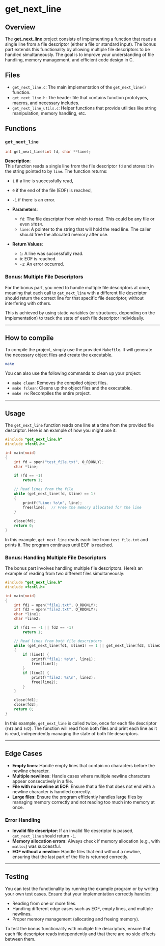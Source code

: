 # get_next_line

## Overview

The **get_next_line** project consists of implementing a function that reads a single line from a file descriptor (either a file or standard input). The bonus part extends this functionality by allowing multiple file descriptors to be handled simultaneously. The goal is to improve your understanding of file handling, memory management, and efficient code design in C.

## Files

- `get_next_line.c`: The main implementation of the `get_next_line()` function.
- `get_next_line.h`: The header file that contains function prototypes, macros, and necessary includes.
- `get_next_line_utils.c`: Helper functions that provide utilities like string manipulation, memory handling, etc.
  
## Functions

### `get_next_line`

```c
int get_next_line(int fd, char **line);
```

**Description**:  
This function reads a single line from the file descriptor `fd` and stores it in the string pointed to by `line`. The function returns:
- `1` if a line is successfully read,
- `0` if the end of the file (EOF) is reached,
- `-1` if there is an error.

- **Parameters**:
  - `fd`: The file descriptor from which to read. This could be any file or even `STDIN`.
  - `line`: A pointer to the string that will hold the read line. The caller should free the allocated memory after use.

- **Return Values**:
  - `1`: A line was successfully read.
  - `0`: EOF is reached.
  - `-1`: An error occurred.

### Bonus: Multiple File Descriptors

For the bonus part, you need to handle multiple file descriptors at once, meaning that each call to `get_next_line` with a different file descriptor should return the correct line for that specific file descriptor, without interfering with others.

This is achieved by using static variables (or structures, depending on the implementation) to track the state of each file descriptor individually.

---

## How to compile

To compile the project, simply use the provided `Makefile`. It will generate the necessary object files and create the executable.

```bash
make
```

You can also use the following commands to clean up your project:
- `make clean`: Removes the compiled object files.
- `make fclean`: Cleans up the object files and the executable.
- `make re`: Recompiles the entire project.

---

## Usage

The `get_next_line` function reads one line at a time from the provided file descriptor. Here is an example of how you might use it:

```c
#include "get_next_line.h"
#include <fcntl.h>

int main(void)
{
    int fd = open("test_file.txt", O_RDONLY);
    char *line;
    
    if (fd == -1)
        return 1;

    // Read lines from the file
    while (get_next_line(fd, &line) == 1)
    {
        printf("Line: %s\n", line);
        free(line);  // Free the memory allocated for the line
    }
    
    close(fd);
    return 0;
}
```

In this example, `get_next_line` reads each line from `test_file.txt` and prints it. The program continues until EOF is reached.

### Bonus: Handling Multiple File Descriptors

The bonus part involves handling multiple file descriptors. Here’s an example of reading from two different files simultaneously:

```c
#include "get_next_line.h"
#include <fcntl.h>

int main(void)
{
    int fd1 = open("file1.txt", O_RDONLY);
    int fd2 = open("file2.txt", O_RDONLY);
    char *line1;
    char *line2;

    if (fd1 == -1 || fd2 == -1)
        return 1;

    // Read lines from both file descriptors
    while (get_next_line(fd1, &line1) == 1 || get_next_line(fd2, &line2) == 1)
    {
        if (line1) {
            printf("file1: %s\n", line1);
            free(line1);
        }
        if (line2) {
            printf("file2: %s\n", line2);
            free(line2);
        }
    }

    close(fd1);
    close(fd2);
    return 0;
}
```

In this example, `get_next_line` is called twice, once for each file descriptor (`fd1` and `fd2`). The function will read from both files and print each line as it is read, independently managing the state of both file descriptors.

---

## Edge Cases

- **Empty lines**: Handle empty lines that contain no characters before the newline character.
- **Multiple newlines**: Handle cases where multiple newline characters appear consecutively in a file.
- **File with no newline at EOF**: Ensure that a file that does not end with a newline character is handled correctly.
- **Large files**: Ensure the program efficiently handles large files by managing memory correctly and not reading too much into memory at once.

### Error Handling

- **Invalid file descriptor**: If an invalid file descriptor is passed, `get_next_line` should return `-1`.
- **Memory allocation errors**: Always check if memory allocation (e.g., with `malloc`) was successful.
- **EOF without a newline**: Handle files that end without a newline, ensuring that the last part of the file is returned correctly.

---

## Testing

You can test the functionality by running the example program or by writing your own test cases. Ensure that your implementation correctly handles:
- Reading from one or more files.
- Handling different edge cases such as EOF, empty lines, and multiple newlines.
- Proper memory management (allocating and freeing memory).

To test the bonus functionality with multiple file descriptors, ensure that each file descriptor reads independently and that there are no side effects between them.

